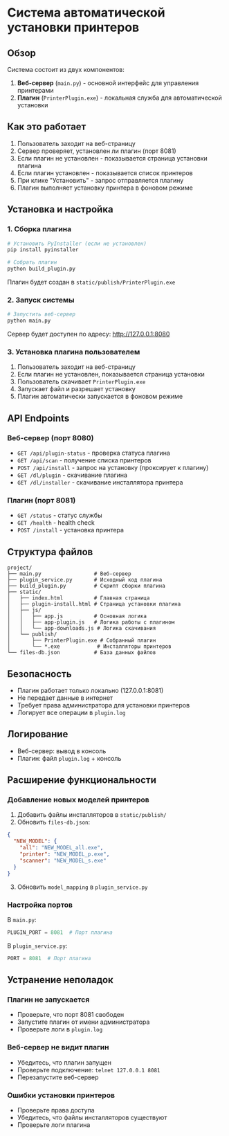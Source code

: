 # Система автоматической установки принтеров

## Обзор

Система состоит из двух компонентов:
1. **Веб-сервер** (`main.py`) - основной интерфейс для управления принтерами
2. **Плагин** (`PrinterPlugin.exe`) - локальная служба для автоматической установки

## Как это работает

1. Пользователь заходит на веб-страницу
2. Сервер проверяет, установлен ли плагин (порт 8081)
3. Если плагин не установлен - показывается страница установки плагина
4. Если плагин установлен - показывается список принтеров
5. При клике "Установить" - запрос отправляется плагину
6. Плагин выполняет установку принтера в фоновом режиме

## Установка и настройка

### 1. Сборка плагина

```bash
# Установить PyInstaller (если не установлен)
pip install pyinstaller

# Собрать плагин
python build_plugin.py
```

Плагин будет создан в `static/publish/PrinterPlugin.exe`

### 2. Запуск системы

```bash
# Запустить веб-сервер
python main.py
```

Сервер будет доступен по адресу: http://127.0.0.1:8080

### 3. Установка плагина пользователем

1. Пользователь заходит на веб-страницу
2. Если плагин не установлен, показывается страница установки
3. Пользователь скачивает `PrinterPlugin.exe`
4. Запускает файл и разрешает установку
5. Плагин автоматически запускается в фоновом режиме

## API Endpoints

### Веб-сервер (порт 8080)

- `GET /api/plugin-status` - проверка статуса плагина
- `GET /api/scan` - получение списка принтеров
- `POST /api/install` - запрос на установку (проксирует к плагину)
- `GET /dl/plugin` - скачивание плагина
- `GET /dl/installer` - скачивание инсталлятора принтера

### Плагин (порт 8081)

- `GET /status` - статус службы
- `GET /health` - health check
- `POST /install` - установка принтера

## Структура файлов

```
project/
├── main.py                 # Веб-сервер
├── plugin_service.py       # Исходный код плагина
├── build_plugin.py         # Скрипт сборки плагина
├── static/
│   ├── index.html          # Главная страница
│   ├── plugin-install.html # Страница установки плагина
│   ├── js/
│   │   ├── app.js          # Основная логика
│   │   ├── app-plugin.js   # Логика работы с плагином
│   │   └── app-downloads.js # Логика скачивания
│   └── publish/
│       ├── PrinterPlugin.exe # Собранный плагин
│       └── *.exe            # Инсталляторы принтеров
└── files-db.json           # База данных файлов
```

## Безопасность

- Плагин работает только локально (127.0.0.1:8081)
- Не передает данные в интернет
- Требует права администратора для установки принтеров
- Логирует все операции в `plugin.log`

## Логирование

- Веб-сервер: вывод в консоль
- Плагин: файл `plugin.log` + консоль

## Расширение функциональности

### Добавление новых моделей принтеров

1. Добавить файлы инсталляторов в `static/publish/`
2. Обновить `files-db.json`:
```json
{
  "NEW_MODEL": {
    "all": "NEW_MODEL_all.exe",
    "printer": "NEW_MODEL_p.exe",
    "scanner": "NEW_MODEL_s.exe"
  }
}
```
3. Обновить `model_mapping` в `plugin_service.py`

### Настройка портов

В `main.py`:
```python
PLUGIN_PORT = 8081  # Порт плагина
```

В `plugin_service.py`:
```python
PORT = 8081  # Порт плагина
```

## Устранение неполадок

### Плагин не запускается
- Проверьте, что порт 8081 свободен
- Запустите плагин от имени администратора
- Проверьте логи в `plugin.log`

### Веб-сервер не видит плагин
- Убедитесь, что плагин запущен
- Проверьте подключение: `telnet 127.0.0.1 8081`
- Перезапустите веб-сервер

### Ошибки установки принтеров
- Проверьте права доступа
- Убедитесь, что файлы инсталляторов существуют
- Проверьте логи плагина
